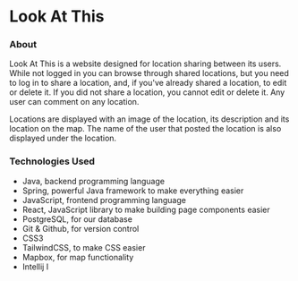 
# Look At This

### About

Look At This is a website designed for location sharing between its users. While not logged in you can browse through shared locations, but you need to log in to share a location, and, if you've already shared a location, to edit or delete it. If you did not share a location, you cannot edit or delete it. Any user can comment on any location.

Locations are displayed with an image of the location, its description and its location on the map. The name of the user that posted the location is also displayed under the location.

### Technologies Used

- Java, backend programming language
- Spring, powerful Java framework to make everything easier
- JavaScript, frontend programming language
- React, JavaScript library to make building page components easier
- PostgreSQL, for our database
- Git & Github, for version control
- CSS3
- TailwindCSS, to make CSS easier
- Mapbox, for map functionality
- Intellij I

<!-- TODO: Add tech logos -->
<!-- Also add images with the website's pages -->

